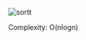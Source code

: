 ![sortt](https://user-images.githubusercontent.com/99878873/181817310-6c8daa57-b3c3-42a9-abb0-c05d34d78a0b.jpg)


Complexity: O(nlogn)
